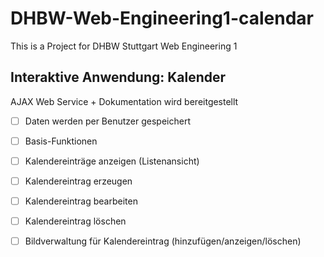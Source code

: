 # DHBW-Web-Engineering1-calendar

This is a Project for DHBW Stuttgart Web Engineering 1


## Interaktive Anwendung: Kalender
AJAX Web Service + Dokumentation wird bereitgestellt

- [ ] Daten werden per Benutzer gespeichert

- [ ] Basis-Funktionen

- [ ] Kalendereinträge anzeigen (Listenansicht)

- [ ] Kalendereintrag erzeugen

- [ ] Kalendereintrag bearbeiten

- [ ] Kalendereintrag löschen

- [ ] Bildverwaltung für Kalendereintrag (hinzufügen/anzeigen/löschen)
